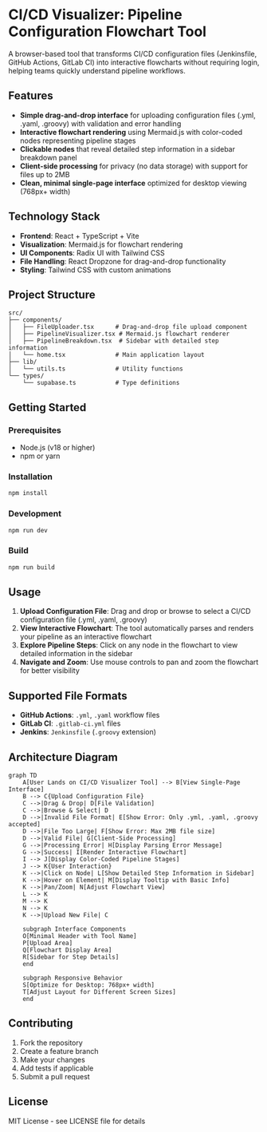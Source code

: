 # CI/CD Visualizer: Pipeline Configuration Flowchart Tool

A browser-based tool that transforms CI/CD configuration files (Jenkinsfile, GitHub Actions, GitLab CI) into interactive flowcharts without requiring login, helping teams quickly understand pipeline workflows.

## Features

- **Simple drag-and-drop interface** for uploading configuration files (.yml, .yaml, .groovy) with validation and error handling
- **Interactive flowchart rendering** using Mermaid.js with color-coded nodes representing pipeline stages
- **Clickable nodes** that reveal detailed step information in a sidebar breakdown panel
- **Client-side processing** for privacy (no data storage) with support for files up to 2MB
- **Clean, minimal single-page interface** optimized for desktop viewing (768px+ width)

## Technology Stack

- **Frontend**: React + TypeScript + Vite
- **Visualization**: Mermaid.js for flowchart rendering
- **UI Components**: Radix UI with Tailwind CSS
- **File Handling**: React Dropzone for drag-and-drop functionality
- **Styling**: Tailwind CSS with custom animations

## Project Structure

```
src/
├── components/
│   ├── FileUploader.tsx      # Drag-and-drop file upload component
│   ├── PipelineVisualizer.tsx # Mermaid.js flowchart renderer
│   ├── PipelineBreakdown.tsx  # Sidebar with detailed step information
│   └── home.tsx              # Main application layout
├── lib/
│   └── utils.ts              # Utility functions
└── types/
    └── supabase.ts           # Type definitions
```

## Getting Started

### Prerequisites

- Node.js (v18 or higher)
- npm or yarn

### Installation

```bash
npm install
```

### Development

```bash
npm run dev
```

### Build

```bash
npm run build
```

## Usage

1. **Upload Configuration File**: Drag and drop or browse to select a CI/CD configuration file (.yml, .yaml, .groovy)
2. **View Interactive Flowchart**: The tool automatically parses and renders your pipeline as an interactive flowchart
3. **Explore Pipeline Steps**: Click on any node in the flowchart to view detailed information in the sidebar
4. **Navigate and Zoom**: Use mouse controls to pan and zoom the flowchart for better visibility

## Supported File Formats

- **GitHub Actions**: `.yml`, `.yaml` workflow files
- **GitLab CI**: `.gitlab-ci.yml` files
- **Jenkins**: `Jenkinsfile` (`.groovy` extension)

## Architecture Diagram

```mermaid
graph TD
    A[User Lands on CI/CD Visualizer Tool] --> B[View Single-Page Interface]
    B --> C{Upload Configuration File}
    C -->|Drag & Drop| D[File Validation]
    C -->|Browse & Select| D
    D -->|Invalid File Format| E[Show Error: Only .yml, .yaml, .groovy accepted]
    D -->|File Too Large| F[Show Error: Max 2MB file size]
    D -->|Valid File| G[Client-Side Processing]
    G -->|Processing Error| H[Display Parsing Error Message]
    G -->|Success| I[Render Interactive Flowchart]
    I --> J[Display Color-Coded Pipeline Stages]
    J --> K{User Interaction}
    K -->|Click on Node| L[Show Detailed Step Information in Sidebar]
    K -->|Hover on Element| M[Display Tooltip with Basic Info]
    K -->|Pan/Zoom| N[Adjust Flowchart View]
    L --> K
    M --> K
    N --> K
    K -->|Upload New File| C
    
    subgraph Interface Components
    O[Minimal Header with Tool Name]
    P[Upload Area]
    Q[Flowchart Display Area]
    R[Sidebar for Step Details]
    end
    
    subgraph Responsive Behavior
    S[Optimize for Desktop: 768px+ width]
    T[Adjust Layout for Different Screen Sizes]
    end
```

## Contributing

1. Fork the repository
2. Create a feature branch
3. Make your changes
4. Add tests if applicable
5. Submit a pull request

## License

MIT License - see LICENSE file for details
